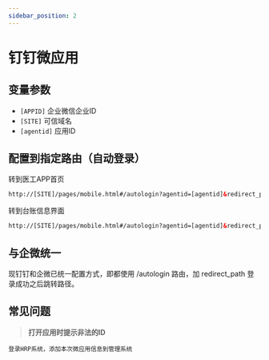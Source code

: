 ```yaml
---
sidebar_position: 2
---
```


# 钉钉微应用


## 变量参数

- `[APPID]` 企业微信企业ID
- `[SITE]`  可信域名
- `[agentid]` 应用ID


## 配置到指定路由（自动登录）

转到医工APP首页

```html
http://[SITE]/pages/mobile.html#/autologin?agentid=[agentid]&redirect_path=/yigong-app/index?appid=000120240716135124OP67AJY
```

转到台账信息界面

```html
http://[SITE]/pages/mobile.html#/autologin?agentid=[agentid]&redirect_path=/yigong-app/assets/detail?hospital_id=00029&serial_code=202468220134
```
 
## 与企微统一

现钉钉和企微已统一配置方式，即都使用 /autologin 路由，加 redirect_path 登录成功之后跳转路径。



## 常见问题

 >**打开应用时提示非法的ID**
 ```
 登录HRP系统，添加本次微应用信息到管理系统
 ```